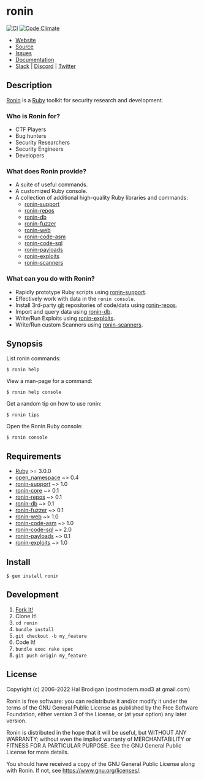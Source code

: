 # ronin

[![CI](https://github.com/ronin-rb/ronin/actions/workflows/ruby.yml/badge.svg)](https://github.com/ronin-rb/ronin/actions/workflows/ruby.yml)
[![Code Climate](https://codeclimate.com/github/ronin-rb/ronin.svg)](https://codeclimate.com/github/ronin-rb/ronin)

* [Website](https://ronin-rb.dev)
* [Source](https://github.com/ronin-rb/ronin)
* [Issues](https://github.com/ronin-rb/ronin/issues)
* [Documentation](https://ronin-rb.dev/docs/ronin/frames)
* [Slack](https://ronin-rb.slack.com) |
  [Discord](https://discord.gg/6WAb3PsVX9) |
  [Twitter](https://twitter.com/ronin_rb)

## Description

[Ronin][ronin-rb] is a [Ruby] toolkit for security research and development.

### Who is Ronin for?

* CTF Players
* Bug hunters
* Security Researchers
* Security Engineers
* Developers

### What does Ronin provide?

* A suite of useful commands.
* A customized Ruby console.
* A collection of additional high-quality Ruby libraries and commands:
  * [ronin-support]
  * [ronin-repos]
  * [ronin-db]
  * [ronin-fuzzer]
  * [ronin-web]
  * [ronin-code-asm]
  * [ronin-code-sql]
  * [ronin-payloads]
  * [ronin-exploits]
  * [ronin-scanners]

### What can you do with Ronin?

* Rapidly prototype Ruby scripts using [ronin-support].
* Effectively work with data in the `ronin console`.
* Install 3rd-party [git] repositories of code/data using [ronin-repos].
* Import and query data using [ronin-db].
* Write/Run Exploits using [ronin-exploits].
* Write/Run custom Scanners using [ronin-scanners].

## Synopsis

List ronin commands:

```shell
$ ronin help
```

View a man-page for a command:

```shell
$ ronin help console
```

Get a random tip on how to use ronin:

```shell
$ ronin tips
```

Open the Ronin Ruby console:

```shell
$ ronin console
```

## Requirements

* [Ruby] >= 3.0.0
* [open_namespace] ~> 0.4
* [ronin-support] ~> 1.0
* [ronin-core] ~> 0.1
* [ronin-repos] ~> 0.1
* [ronin-db] ~> 0.1
* [ronin-fuzzer] ~> 0.1
* [ronin-web] ~> 1.0
* [ronin-code-asm] ~> 1.0
* [ronin-code-sql] ~> 2.0
* [ronin-payloads] ~> 0.1
* [ronin-exploits] ~> 1.0

## Install

```shell
$ gem install ronin
```

## Development

1. [Fork It!](https://github.com/ronin-rb/ronin/fork)
2. Clone It!
3. `cd ronin`
4. `bundle install`
5. `git checkout -b my_feature`
6. Code It!
7. `bundle exec rake spec`
8. `git push origin my_feature`

## License

Copyright (c) 2006-2022 Hal Brodigan (postmodern.mod3 at gmail.com)

Ronin is free software: you can redistribute it and/or modify
it under the terms of the GNU General Public License as published by
the Free Software Foundation, either version 3 of the License, or
(at your option) any later version.

Ronin is distributed in the hope that it will be useful,
but WITHOUT ANY WARRANTY; without even the implied warranty of
MERCHANTABILITY or FITNESS FOR A PARTICULAR PURPOSE.  See the
GNU General Public License for more details.

You should have received a copy of the GNU General Public License
along with Ronin.  If not, see <https://www.gnu.org/licenses/>.

[ronin-rb]: https://ronin-rb.dev/
[Ruby]: https://www.ruby-lang.org
[open_namespace]: https://github.com/postmodern/open_namespace#readme

[ronin-support]: https://github.com/ronin-rb/ronin-support#readme
[ronin-repos]: https://github.com/ronin-rb/ronin-repos#readme
[ronin-core]: https://github.com/ronin-rb/ronin-core#readme
[ronin-db]: https://github.com/ronin-rb/ronin-db#readme
[ronin-fuzzer]: https://github.com/ronin-rb/ronin-fuzzer#readme
[ronin-web]: https://github.com/ronin-rb/ronin-web#readme
[ronin-code-asm]: https://github.com/ronin-rb/ronin-code-asm#readme
[ronin-code-sql]: https://github.com/ronin-rb/ronin-code-sql#readme
[ronin-payloads]: https://github.com/ronin-rb/ronin-payloads#readme
[ronin-exploits]: https://github.com/ronin-rb/ronin-exploits#readme
[ronin-scanners]: https://github.com/ronin-rb/ronin-scanners#readme

[git]: https://git-scm.com/
